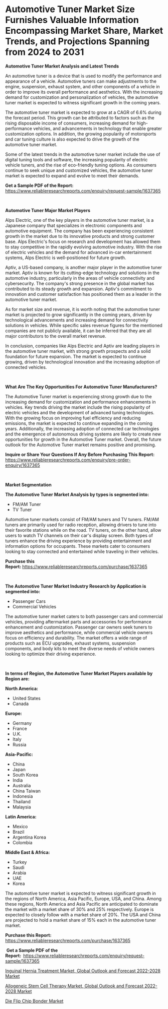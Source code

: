 <p><h1>Automotive Tuner Market Size Furnishes Valuable Information Encompassing Market Share, Market Trends, and Projections Spanning from 2024 to 2031</h1></p><p><strong>Automotive Tuner Market Analysis and Latest Trends</strong></p>
<p><p>An automotive tuner is a device that is used to modify the performance and appearance of a vehicle. Automotive tuners can make adjustments to the engine, suspension, exhaust system, and other components of a vehicle in order to improve its overall performance and aesthetics. With the increasing demand for customization and personalization of vehicles, the automotive tuner market is expected to witness significant growth in the coming years.</p><p>The automotive tuner market is expected to grow at a CAGR of 6.6% during the forecast period. This growth can be attributed to factors such as the rising disposable income of consumers, increasing demand for high-performance vehicles, and advancements in technology that enable greater customization options. In addition, the growing popularity of motorsports and car tuning culture is also expected to drive the growth of the automotive tuner market.</p><p>Some of the latest trends in the automotive tuner market include the use of digital tuning tools and software, the increasing popularity of electric vehicle tuners, and the rise of eco-friendly tuning options. As consumers continue to seek unique and customized vehicles, the automotive tuner market is expected to expand and evolve to meet their demands.</p></p>
<p><strong>Get a Sample PDF of the Report:&nbsp;</strong> <a href="https://www.reliableresearchreports.com/enquiry/request-sample/1637365">https://www.reliableresearchreports.com/enquiry/request-sample/1637365</a></p>
<p>&nbsp;</p>
<p><strong>Automotive Tuner Major Market Players</strong></p>
<p><p>Alps Electric, one of the key players in the automotive tuner market, is a Japanese company that specializes in electronic components and automotive equipment. The company has been experiencing consistent growth in the market due to its innovative products and strong customer base. Alps Electric's focus on research and development has allowed them to stay competitive in the rapidly evolving automotive industry. With the rise of electric vehicles and the demand for advanced in-car entertainment systems, Alps Electric is well-positioned for future growth.</p><p>Aptiv, a US-based company, is another major player in the automotive tuner market. Aptiv is known for its cutting-edge technology and solutions in the automotive industry, particularly in the areas of vehicle connectivity and cybersecurity. The company's strong presence in the global market has contributed to its steady growth and expansion. Aptiv's commitment to innovation and customer satisfaction has positioned them as a leader in the automotive tuner market.</p><p>As for market size and revenue, it is worth noting that the automotive tuner market is projected to grow significantly in the coming years, driven by technological advancements and increasing demand for connectivity solutions in vehicles. While specific sales revenue figures for the mentioned companies are not publicly available, it can be inferred that they are all major contributors to the overall market revenue.</p><p>In conclusion, companies like Alps Electric and Aptiv are leading players in the automotive tuner market, with strong growth prospects and a solid foundation for future expansion. The market is expected to continue growing, driven by technological innovation and the increasing adoption of connected vehicles.</p></p>
<p>&nbsp;</p>
<p><strong>What Are The Key Opportunities For Automotive Tuner Manufacturers?</strong></p>
<p><p>The Automotive Tuner market is experiencing strong growth due to the increasing demand for customization and performance enhancements in vehicles. Key trends driving the market include the rising popularity of electric vehicles and the development of advanced tuning technologies. With the growing focus on improving fuel efficiency and reducing emissions, the market is expected to continue expanding in the coming years. Additionally, the increasing adoption of connected car technologies and the emergence of autonomous driving systems are likely to create new opportunities for growth in the Automotive Tuner market. Overall, the future outlook for the Automotive Tuner market remains positive and promising.</p></p>
<p><strong>Inquire or Share Your Questions If Any Before Purchasing This Report:</strong> <a href="https://www.reliableresearchreports.com/enquiry/pre-order-enquiry/1637365">https://www.reliableresearchreports.com/enquiry/pre-order-enquiry/1637365</a></p>
<p>&nbsp;</p>
<p><strong>Market Segmentation</strong></p>
<p><strong>The Automotive Tuner Market Analysis by types is segmented into:</strong></p>
<p><ul><li>FM/AM Tuner</li><li>TV Tuner</li></ul></p>
<p><p>Automotive tuner markets consist of FM/AM tuners and TV tuners. FM/AM tuners are primarily used for radio reception, allowing drivers to tune into their favorite stations while on the road. TV tuners, on the other hand, allow users to watch TV channels on their car's display screen. Both types of tuners enhance the driving experience by providing entertainment and information options for occupants. These markets cater to consumers looking to stay connected and entertained while traveling in their vehicles.</p></p>
<p><strong>Purchase this Report:&nbsp;</strong><a href="https://www.reliableresearchreports.com/purchase/1637365">https://www.reliableresearchreports.com/purchase/1637365</a></p>
<p>&nbsp;</p>
<p><strong>The Automotive Tuner Market Industry Research by Application is segmented into:</strong></p>
<p><ul><li>Passenger Cars</li><li>Commercial Vehicles</li></ul></p>
<p><p>The automotive tuner market caters to both passenger cars and commercial vehicles, providing aftermarket parts and accessories for performance enhancement and customization. Passenger car owners seek tuners to improve aesthetics and performance, while commercial vehicle owners focus on efficiency and durability. The market offers a wide range of products such as ECU upgrades, exhaust systems, suspension components, and body kits to meet the diverse needs of vehicle owners looking to optimize their driving experience.</p></p>
<p>&nbsp;</p>
<p><strong>In terms of Region, the Automotive Tuner Market Players available by Region are:</strong></p>
<p>
    <p> <strong> North America: </strong>
        <ul>
            <li>United States</li>
            <li>Canada</li>
        </ul>
        </p> 
    <p> <strong> Europe: </strong>
        <ul>
            <li>Germany</li>
            <li>France</li>
            <li>U.K.</li>
            <li>Italy</li>
            <li>Russia</li>
        </ul>
        </p> 
    <p> <strong> Asia-Pacific: </strong>
        <ul>
            <li>China</li>
            <li>Japan</li>
            <li>South Korea</li>
            <li>India</li>
            <li>Australia</li>
            <li>China Taiwan</li>
            <li>Indonesia</li>
            <li>Thailand</li>
            <li>Malaysia</li>
        </ul>
        </p> 
    <p> <strong> Latin America: </strong>
        <ul>
            <li>Mexico</li>
            <li>Brazil</li>
            <li>Argentina Korea</li>
            <li>Colombia</li>
        </ul>
        </p> 
    <p> <strong> Middle East & Africa: </strong>
        <ul>
            <li>Turkey</li>
            <li>Saudi</li>
            <li>Arabia</li>
            <li>UAE</li>
            <li>Korea</li>
        </ul>
    </p>
    </p>
<p><p>The automotive tuner market is expected to witness significant growth in the regions of North America, Asia Pacific, Europe, USA, and China. Among these regions, North America and Asia Pacific are anticipated to dominate the market with a market share of 30% and 25% respectively. Europe is expected to closely follow with a market share of 20%. The USA and China are projected to hold a market share of 15% each in the automotive tuner market.</p></p>
<p><strong>Purchase this Report: </strong><a href="https://www.reliableresearchreports.com/purchase/1637365">https://www.reliableresearchreports.com/purchase/1637365</a></p>
<p>&nbsp;<strong>Get a Sample PDF of the Report:&nbsp;&nbsp;</strong><a href="https://www.reliableresearchreports.com/enquiry/request-sample/1637365">https://www.reliableresearchreports.com/enquiry/request-sample/1637365</a></p>
<p><strong></strong></p>
<p><p><a href="https://view.publitas.com/reportprime-1/decoding-the-inguinal-hernia-treatment-market-global-outlook-and-forecast-2022-2028-market-a-deep-dive-into-the-latest-market-trends-market-segmentation-and-competitive-analysis/">Inguinal Hernia Treatment Market, Global Outlook and Forecast 2022-2028 Market</a></p><p><a href="https://view.publitas.com/reportprime-1/allogeneic-stem-cell-therapy-market-global-outlook-and-forecast-2022-2028-market-size-growth-and-forecast-from-2023-2030/">Allogeneic Stem Cell Therapy Market, Global Outlook and Forecast 2022-2028 Market</a></p><p><a href="https://view.publitas.com/reportprime-1/die-flip-chip-bonder-market-size-share-trends-analysis-report-by-application-regional-outlook-competitive-strategies-and-segment-forecasts-2024-2031/">Die Flip Chip Bonder Market</a></p></p>